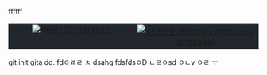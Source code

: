 ffffff<table style="width: 100%; background-color: #22272d; border-collapse: collapse;">
  <tr style="background-color: #22272d;">
    <td style="width: 50%; text-align: center; vertical-align: top; background-color: #22272d;">
      <a href="#"><img title="HeeU GitHub stats" src="https://github-readme-stats.vercel.app/api?username=khellang&show_icons=true&count_private=true&hide_rank=false&include_all_commits=true&title_color=adbac7&icon_color=3ad253&text_color=768390&bg_color=22272d&hide_border=true" align="center"></a>
    </td>
    <td style="width: 50%; text-align: center; vertical-align: top; background-color: #22272d;">
      <a href="#"><img title="김근형좆 Hellang's most used languages" src="https://github-readme-stats.vercel.app/api/top-langs/?username=khellang&langs_count=6&layout=compact&title_color=adbac7&text_color=768390&bg_color=22272d&hide_border=true" align="center"></a>
    </td>
  </tr>
</table>
git init gita dd.
fdㅇㅀㄹ
ㅊ
dsahg
fdsfdsㅇD
ㄴㄹㅇsd
ㅇㄴv
ㅇㄹ
ㅜ
